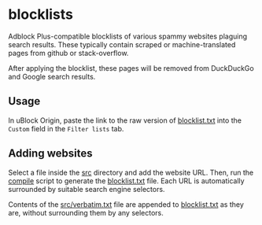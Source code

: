 # blocklists

Adblock Plus-compatible blocklists of various spammy websites plaguing search
results. These typically contain scraped or machine-translated pages from
github or stack-overflow.

After applying the blocklist, these pages will be removed from DuckDuckGo and
Google search results.


## Usage

In uBlock Origin, paste the link to the raw version of
[blocklist.txt](blocklist.txt) into the `Custom` field in the `Filter lists`
tab.


## Adding websites

Select a file inside the [src](src) directory and add the website URL. Then,
run the [compile](compile) script to generate the
[blocklist.txt](blocklist.txt) file. Each URL is automatically surrounded by
suitable search engine selectors.

Contents of the [src/verbatim.txt](src/verbatim.txt) file are appended to
[blocklist.txt](blocklist.txt) as they are, without surrounding them by any
selectors.
